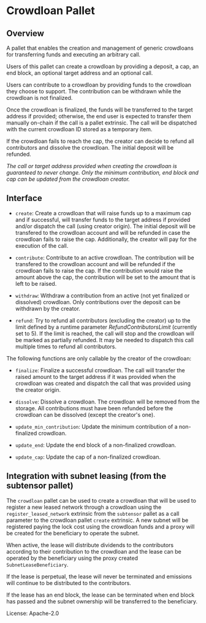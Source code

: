 # Crowdloan Pallet

## Overview

A pallet that enables the creation and management of generic crowdloans for transferring funds and executing an arbitrary call.

Users of this pallet can create a crowdloan by providing a deposit, a cap, an end block, an optional target address and an optional call.

Users can contribute to a crowdloan by providing funds to the crowdloan they choose to support. The contribution can be withdrawn while the crowdloan is not finalized.

Once the crowdloan is finalized, the funds will be transferred to the target address if provided; otherwise, the end user is expected to transfer them manually on-chain if the call is a pallet extrinsic. The call will be dispatched with the current crowdloan ID stored as a temporary item.

If the crowdloan fails to reach the cap, the creator can decide to refund all contributors and dissolve the crowdloan. The initial deposit will be refunded.

*The call or target address provided when creating the crowdloan is guaranteed to never change. Only the minimum contribution, end block and cap can be updated from the crowdloan creator.*

## Interface

- `create`: Create a crowdloan that will raise funds up to a maximum cap and if successful, will transfer funds to the target address if provided and/or dispatch the call (using creator origin). The initial deposit will be transfered to the crowdloan account and will be refunded in case the crowdloan fails to raise the cap. Additionally, the creator will pay for the execution of the call.

- `contribute`: Contribute to an active crowdloan. The contribution will be transfered to the crowdloan account and will be refunded if the crowdloan fails to raise the cap. If the contribution would raise the amount above the cap, the contribution will be set to the amount that is left to be raised.

- `withdraw`: Withdraw a contribution from an active (not yet finalized or dissolved) crowdloan. Only contributions over the deposit can be withdrawn by the creator.

- `refund`: Try to refund all contributors (excluding the creator) up to the limit defined by a runtime parameter *RefundContributorsLimit* (currently set to 5). If the limit is reached, the call will stop and the crowdloan will be marked as partially refunded. It may be needed to dispatch this call multiple times to refund all contributors.

The following functions are only callable by the creator of the crowdloan:

- `finalize`: Finalize a successful crowdloan. The call will transfer the raised amount to the target address if it was provided when the crowdloan was created and dispatch the call that was provided using the creator origin. 

- `dissolve`: Dissolve a crowdloan. The crowdloan will be removed from the storage. All contributions must have been refunded before the crowdloan can be dissolved (except the creator's one).

- `update_min_contribution`: Update the minimum contribution of a non-finalized crowdloan.

- `update_end`: Update the end block of a non-finalized crowdloan.

- `update_cap`: Update the cap of a non-finalized crowdloan.

## Integration with subnet leasing (from the subtensor pallet)

The `crowdloan` pallet can be used to create a crowdloan that will be used to register a new leased network through a crowdloan using the `register_leased_network` extrinsic from the `subtensor` pallet as a call parameter to the crowdloan pallet `create` extrinsic. A new subnet will be registered paying the lock cost using the crowdloan funds and a proxy will be created for the beneficiary to operate the subnet.

When active, the lease will distribute dividends to the contributors according to their contribution to the crowdloan and the lease can be operated by the beneficiary using the proxy created `SubnetLeaseBeneficiary`.

If the lease is perpetual, the lease will never be terminated and emissions will continue to be distributed to the contributors.

If the lease has an end block, the lease can be terminated when end block has passed and the subnet ownership will be transferred to the beneficiary.

License: Apache-2.0
